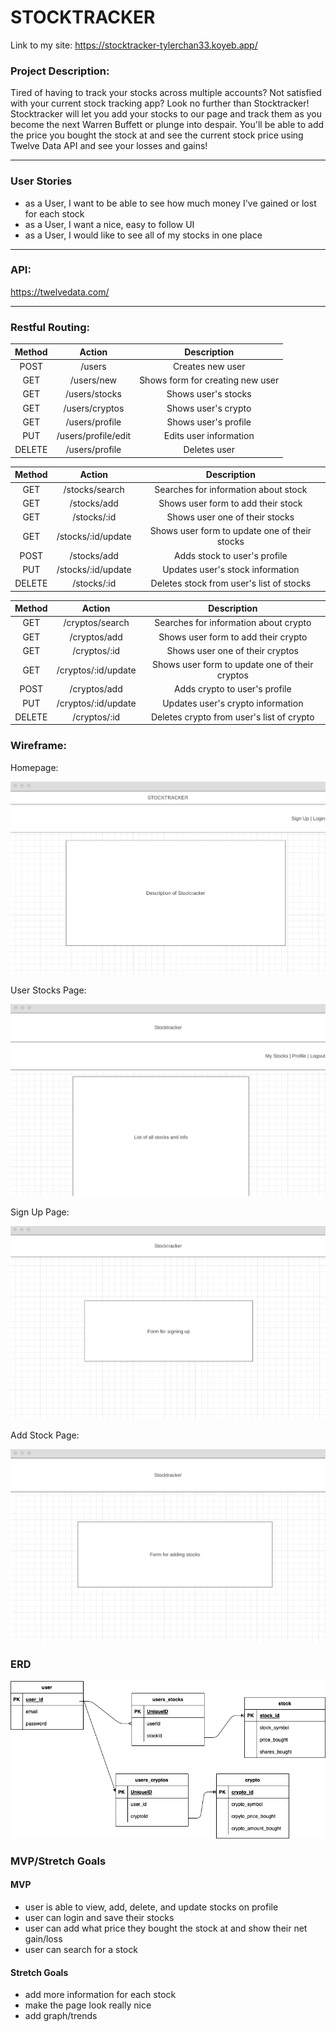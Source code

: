 # STOCKTRACKER

Link to my site: https://stocktracker-tylerchan33.koyeb.app/

### Project Description:

Tired of having to track your stocks across multiple accounts?  Not satisfied with your current stock tracking app?  Look no further than Stocktracker!  Stocktracker will let you add your stocks to our page and track them as you become the next Warren Buffett or plunge into despair.  You'll be able to add the price you bought the stock at and see the current stock price using Twelve Data API and see your losses and gains!  

***

### User Stories

- as a User, I want to be able to see how much money I've gained or lost for each stock
- as a User, I want a nice, easy to follow UI
- as a User, I would like to see all of my stocks in one place

***

### API:

https://twelvedata.com/


*** 

### Restful Routing:

| Method | Action | Description |
|:------:|:------:|:-----------:|
| POST   | /users | Creates new user|
| GET    | /users/new | Shows form for creating new user|
| GET    | /users/stocks | Shows user's stocks|
| GET    | /users/cryptos | Shows user's crypto|
| GET    | /users/profile | Shows user's profile|
| PUT    | /users/profile/edit | Edits user information|
| DELETE | /users/profile | Deletes user|

| Method | Action | Description |
|:------:|:------:|:-----------:|
| GET    | /stocks/search | Searches for information about stock|
| GET    | /stocks/add | Shows user form to add their stock|
| GET    | /stocks/:id| Shows user one of their stocks|
| GET    | /stocks/:id/update| Shows user form to update one of their stocks|
| POST   | /stocks/add | Adds stock to user's profile|
| PUT    | /stocks/:id/update | Updates user's stock information|
| DELETE | /stocks/:id| Deletes stock from user's list of stocks|

| Method | Action | Description |
|:------:|:------:|:-----------:|
| GET    | /cryptos/search | Searches for information about crypto|
| GET    | /cryptos/add | Shows user form to add their crypto|
| GET    | /cryptos/:id| Shows user one of their cryptos|
| GET    | /cryptos/:id/update| Shows user form to update one of their cryptos|
| POST   | /cryptos/add | Adds crypto to user's profile|
| PUT    | /cryptos/:id/update | Updates user's crypto information|
| DELETE | /cryptos/:id| Deletes crypto from user's list of crypto|

### Wireframe:

Homepage:

![wireframe1](images/homepage.png)

User Stocks Page:

![wireframe2](images/stocks.png)

Sign Up Page:

![wireframe3](images/signup.png)

Add Stock Page:

![wireframe4](images/addstock.png)

### ERD

![ERD](./images/ERD.png)

### MVP/Stretch Goals

#### MVP

- user is able to view, add, delete, and update stocks on profile
- user can login and save their stocks
- user can add what price they bought the stock at and show their net gain/loss
- user can search for a stock

#### Stretch Goals

- add more information for each stock
- make the page look really nice
- add graph/trends



